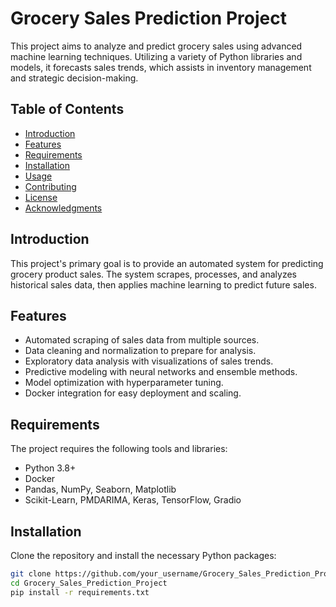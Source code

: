 # Grocery Sales Prediction Project

This project aims to analyze and predict grocery sales using advanced machine learning techniques. Utilizing a variety of Python libraries and models, it forecasts sales trends, which assists in inventory management and strategic decision-making.

<!-- ![Sales Analysis](https://path_to_your_project_visual/sales_analysis.png)
![Forecasting Model](https://path_to_your_project_visual/forecasting_model.png) -->

## Table of Contents

- [Introduction](#introduction)
- [Features](#features)
- [Requirements](#requirements)
- [Installation](#installation)
- [Usage](#usage)
- [Contributing](#contributing)
- [License](#license)
- [Acknowledgments](#acknowledgments)

## Introduction

This project's primary goal is to provide an automated system for predicting grocery product sales. The system scrapes, processes, and analyzes historical sales data, then applies machine learning to predict future sales.

## Features

- Automated scraping of sales data from multiple sources.
- Data cleaning and normalization to prepare for analysis.
- Exploratory data analysis with visualizations of sales trends.
- Predictive modeling with neural networks and ensemble methods.
- Model optimization with hyperparameter tuning.
- Docker integration for easy deployment and scaling.

## Requirements

The project requires the following tools and libraries:

- Python 3.8+
- Docker
- Pandas, NumPy, Seaborn, Matplotlib
- Scikit-Learn, PMDARIMA, Keras, TensorFlow, Gradio

## Installation

Clone the repository and install the necessary Python packages:

```bash
git clone https://github.com/your_username/Grocery_Sales_Prediction_Project.git
cd Grocery_Sales_Prediction_Project
pip install -r requirements.txt

